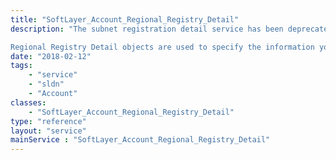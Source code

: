 ```yaml
---
title: "SoftLayer_Account_Regional_Registry_Detail"
description: "The subnet registration detail service has been deprecated. 

Regional Registry Detail objects are used to specify the information you wish to use when registering subnets with the appropriate Regional Internet Registries. "
date: "2018-02-12"
tags:
    - "service"
    - "sldn"
    - "Account"
classes:
    - "SoftLayer_Account_Regional_Registry_Detail"
type: "reference"
layout: "service"
mainService : "SoftLayer_Account_Regional_Registry_Detail"
---
```

